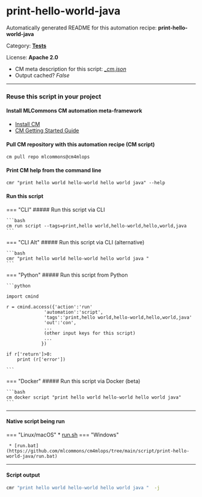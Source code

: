 # print-hello-world-java
Automatically generated README for this automation recipe: **print-hello-world-java**

Category: **[Tests](..)**

License: **Apache 2.0**


* CM meta description for this script: *[_cm.json](https://github.com/mlcommons/cm4mlops/tree/main/script/print-hello-world-java/_cm.json)*
* Output cached? *False*

---
### Reuse this script in your project

#### Install MLCommons CM automation meta-framework

* [Install CM](https://docs.mlcommons.org/ck/install)
* [CM Getting Started Guide](https://docs.mlcommons.org/ck/getting-started/)

#### Pull CM repository with this automation recipe (CM script)

```cm pull repo mlcommons@cm4mlops```

#### Print CM help from the command line

````cmr "print hello world hello-world hello world java" --help````

#### Run this script

=== "CLI"
    ##### Run this script via CLI

    ```bash
    cm run script --tags=print,hello world,hello-world,hello,world,java 
    ```
=== "CLI Alt"
    ##### Run this script via CLI (alternative)


    ```bash
    cmr "print hello world hello-world hello world java " 
    ```

=== "Python"
    ##### Run this script from Python


    ```python

    import cmind

    r = cmind.access({'action':'run'
                  'automation':'script',
                  'tags':'print,hello world,hello-world,hello,world,java'
                  'out':'con',
                  ...
                  (other input keys for this script)
                  ...
                 })

    if r['return']>0:
        print (r['error'])

    ```


=== "Docker"
    ##### Run this script via Docker (beta)

    ```bash
    cm docker script "print hello world hello-world hello world java" 
    ```
___


#### Native script being run
=== "Linux/macOS"
     * [run.sh](https://github.com/mlcommons/cm4mlops/tree/main/script/print-hello-world-java/run.sh)
=== "Windows"

     * [run.bat](https://github.com/mlcommons/cm4mlops/tree/main/script/print-hello-world-java/run.bat)
___
#### Script output
```bash
cmr "print hello world hello-world hello world java "  -j
```